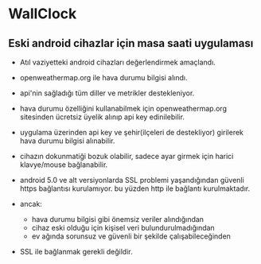 # WallClock
## Eski android cihazlar için masa saati uygulaması
- Atıl vaziyetteki android cihazları değerlendirmek amaçlandı.
- openweathermap.org ile hava durumu bilgisi alındı.
- api'nin sağladığı tüm diller ve metrikler destekleniyor.
- hava durumu özelliğini kullanabilmek için openweathermap.org sitesinden ücretsiz üyelik alınıp api key edinilebilir.
- uygulama üzerinden api key ve şehir(ilçeleri de destekliyor) girilerek hava durumu bilgisi alınabilir.

- cihazın dokunmatiği bozuk olabilir, sadece ayar girmek için harici klavye/mouse bağlanabilir.

- android 5.0 ve alt versiyonlarda SSL problemi yaşandığından güvenli https bağlantısı kurulamıyor.
bu yüzden http ile bağlantı kurulmaktadır.
- ancak: 
  - hava durumu bilgisi gibi önemsiz veriler alındığından
  - cihaz eski olduğu için kişisel veri bulundurulmadığından
  - ev ağında sorunsuz ve güvenli bir şekilde çalışabileceğinden
- SSL ile bağlanmak gerekli değildir.
